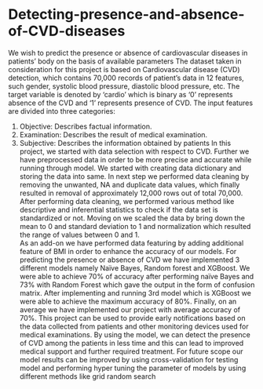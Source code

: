 # Detecting-presence-and-absence-of-CVD-diseases
We wish to predict the presence or absence of cardiovascular diseases in patients’ body on the basis of available parameters
The dataset taken in consideration for this project is based on Cardiovascular disease (CVD) detection, which contains 70,000 records of patient’s data in 12 features, such gender, systolic blood pressure, diastolic blood pressure, etc.  The target variable is denoted by ‘cardio’ which is binary as ‘0’ represents absence of the CVD and ‘1’ represents presence of CVD.
The input features are divided into three categories:
1.	Objective: Describes factual information.
2.	Examination: Describes the result of medical examination.
3.	Subjective: Describes the information obtained by patients
In this project, we started with data selection with respect to CVD. Further we have preprocessed data in order to be more precise and accurate while running through model. We started with creating data dictionary and storing the data into same. 
In next step we performed data cleaning by removing the unwanted, NA and duplicate data values, which finally resulted in removal of approximately 12,000 rows out of total 70,000. 
After performing data cleaning, we performed various method like descriptive and inferential statistics to check if the data set is standardized or not. Moving on we scaled the data by bring down the mean to 0 and standard deviation to 1 and normalization which resulted the range of values between 0 and 1.  
As an add-on we have performed data featuring by adding additional feature of BMI in order to enhance the accuracy of our models. For predicting the presence or absence of CVD we have implemented 3 different models namely Naïve Bayes, Random forest and XGBoost. We were able to achieve 70% of accuracy after performing naïve Bayes and 73% with Random Forest which gave the output in the form of confusion matrix. 
After implementing and running 3rd model which is XGBoost we were able to achieve the maximum accuracy of 80%. Finally, on an average we have implemented our project with average accuracy of 70%. 
This project can be used to provide early notifications based on the data collected from patients and other monitoring devices used for medical examinations. 
By using the model, we can detect the presence of CVD among the patients in less time and this can lead to improved medical support and further required treatment. For future scope our model results can be improved by using cross-validation for testing model and performing hyper tuning the parameter of models by using different methods like grid random search

